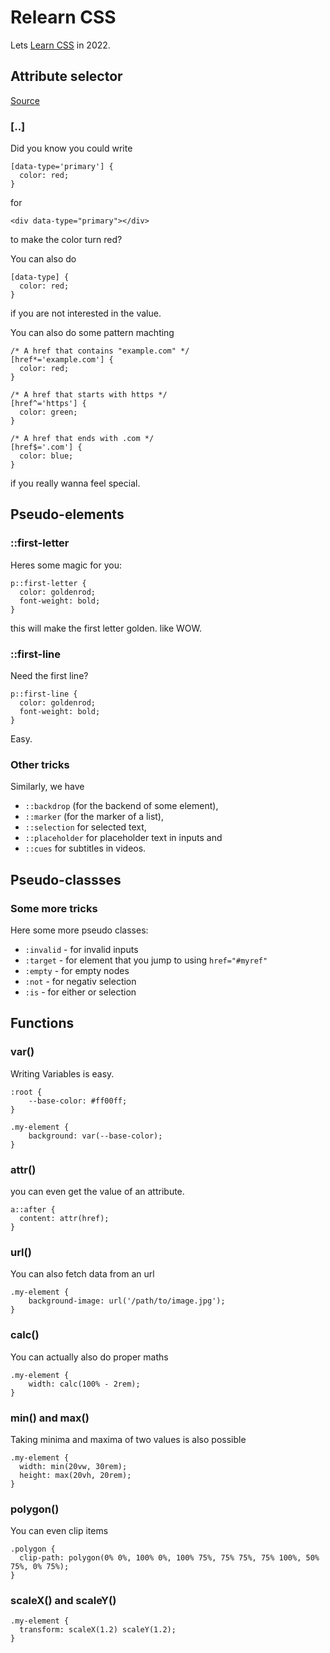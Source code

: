 # Relearn CSS

Lets [Learn CSS](https://web.dev/learn/css) in 2022.

## Attribute selector

[Source](https://web.dev/learn/css/selectors/#attribute-selector)

### [..]

Did you know you could write

```
[data-type='primary'] {
  color: red;
}
```

for

```
<div data-type="primary"></div>
```

to make the color turn red?

You can also do

```
[data-type] {
  color: red;
}
```

if you are not interested in the value.

You can also do some pattern machting

```
/* A href that contains "example.com" */
[href*='example.com'] {
  color: red;
}

/* A href that starts with https */
[href^='https'] {
  color: green;
}

/* A href that ends with .com */
[href$='.com'] {
  color: blue;
}
```

if you really wanna feel special.

## Pseudo-elements

### ::first-letter

Heres some magic for you:

```
p::first-letter {
  color: goldenrod;
  font-weight: bold;
}
```

this will make the first letter golden. like WOW.

### ::first-line

Need the first line?

```
p::first-line {
  color: goldenrod;
  font-weight: bold;
}
```

Easy.

### Other tricks

Similarly, we have
* `::backdrop` (for the backend of some element),
* `::marker` (for the marker of a list),
* `::selection` for selected text,
* `::placeholder` for placeholder text in inputs and
* `::cues` for subtitles in videos.

## Pseudo-classses

### Some more tricks

Here some more pseudo classes: 

* `:invalid` - for invalid inputs
* `:target` - for element that you jump to using `href="#myref"`
* `:empty` - for empty nodes
* `:not` - for negativ selection
* `:is` - for either or selection

## Functions

### var()

Writing Variables is easy.

```
:root {
	--base-color: #ff00ff;
}

.my-element {
	background: var(--base-color);
}
```

### attr()

you can even get the value of an attribute.

```
a::after {
  content: attr(href);
}
```

### url()

You can also fetch data from an url

```
.my-element {
	background-image: url('/path/to/image.jpg');
}
```

### calc()

You can actually also do proper maths

```
.my-element {
	width: calc(100% - 2rem);
}
```

### min() and max()

Taking minima and maxima of two values is also possible

```
.my-element {
  width: min(20vw, 30rem);
  height: max(20vh, 20rem);
}
```

### polygon()

You can even clip items

```
.polygon {
  clip-path: polygon(0% 0%, 100% 0%, 100% 75%, 75% 75%, 75% 100%, 50% 75%, 0% 75%);
}
```

### scaleX() and scaleY()

```
.my-element {
  transform: scaleX(1.2) scaleY(1.2);
}
```
